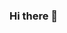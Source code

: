 ### Hi there 👋

<!--
**655261/655261** is a ✨ _special_ ✨ repository because its `README.md` (this file) appears on your GitHub profile.

Here are some ideas to get you started:

- 🔭 I’m currently working on Nothing
- 🌱 I’m currently learning Nothing
- 👯 I’m looking to collaborate on No one 
- 🤔 I’m looking for help with No one
- 💬 Ask me about Nothing
- 📫 How to reach me: scratch.mit.edu
- 😄 Pronouns: ...
- ⚡ Fun fact: ...
-->
